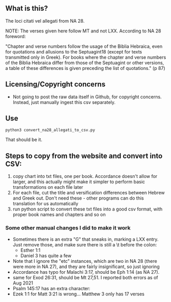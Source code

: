 ## What is this?

The loci citati vel allegati from NA 28. 

NOTE: The verses given here follow MT and not LXX. According to NA 28 foreword: 

"Chapter and verse numbers follow the usage of the Biblia Hebraica, even for quotations and allusions to the Septuagint18 (except for texts transmitted only in Greek). For books where the chapter and verse numbers of the Biblia Hebraica differ from those of the Septuagint or other versions, a table of these differences is given preceding the list of quotations." (p 87)

## Licensing/Copyright concerns

- Not going to post the raw data itself in Github, for copyright concerns. Instead, just manually ingest this csv separately.

## Use
```
python3 convert_na28_allegati_to_csv.py
```

That should be it.

## Steps to copy from the website and convert into CSV:
1) copy chart into txt files, one per book. Accordance doesn't allow for larger, and this actually might make it simpler to perform basic transformations on each file later
2) For each file, cut the title and versification differences between Hebrew and Greek out. Don't need these - other programs can do this translation for us automatically
3) run python script to convert these txt files into a good csv format, with proper book names and chapters and so on

### Some other manual changes I did to make it work
- Sometimes there is an extra "G" that sneaks in, marking a LXX entry. Just remove those, and make sure there is still a \t before the colon:
    * Esther 1:1
    * Daniel 3 has quite a few
- Note that I ignore the "etc" instances, which are two in NA 28 (there were more in NA 27), and they are fairly insignificant, so just ignoring
- Accordance has typo for Malachi 3:17, should be Eph 1:14 (as NA 27). 
- same for Exod 26:31, should be Mt 27,51. I reported both errors as of Aug 2021
- Psalm 145:17 has an extra character: </i>
- Ezek 1:1 for Matt 3:21 is wrong... Matthew 3 only has 17 verses

